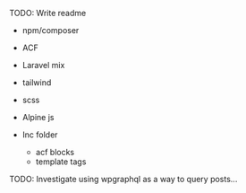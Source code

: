 TODO: Write readme

- npm/composer
- ACF
- Laravel mix
- tailwind
- scss
- Alpine js

- Inc folder
  - acf blocks
  - template tags

TODO: Investigate using wpgraphql as a way to query posts...

